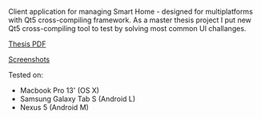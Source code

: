 Client application for managing Smart Home - designed for multiplatforms with Qt5 cross-compiling framework. As a master thesis project I put new Qt5 cross-compiling tool to test by solving most common UI challanges.

[Thesis PDF](https://bitbucket.org/adamstyrc/smarthomepanel/downloads/ADAM_STYRC_praca_magisterska.pdf)

[Screenshots](https://drive.google.com/folderview?id=0B4SDFTe28sSeTGk3Z3lLS29mRE0&usp=sharing)

Tested on:

* Macbook Pro 13' (OS X)
* Samsung Galaxy Tab S (Android L)
* Nexus 5 (Android M)
